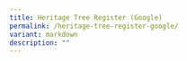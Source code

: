 ```yaml
---
title: Heritage Tree Register (Google)
permalink: /heritage-tree-register-google/
variant: markdown
description: ""
---
```

